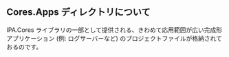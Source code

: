 ﻿## Cores.Apps ディレクトリについて
IPA.Cores ライブラリの一部として提供される、きわめて応用範囲が広い完成形アプリケーション (例: ログサーバーなど) のプロジェクトファイルが格納されておるのです。
